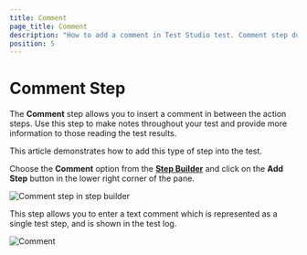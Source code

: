 ```yaml
---
title: Comment
page_title: Comment
description: "How to add a comment in Test Studio test. Comment step during a test run/execution in Test Studio"
position: 5
---
```

# Comment Step

The __Comment__ step allows you to insert a comment in between the action steps. Use this step to make notes throughout your test and provide more information to those reading the test results.

This article demonstrates how to add this type of step into the test.

Choose the __Comment__ option from the <a href="/features/custom-steps/overview" target="_blank">__Step Builder__</a> and click on the __Add Step__ button in the lower right corner of the pane.

![Comment step in step builder][1]

This step allows you to enter a text comment which is represented as a single test step, and is shown in the test log.

![Comment][2]

[1]: /img/features/custom-steps/comment/step-builder-comment.png
[2]: /img/features/custom-steps/comment/comment-log.png